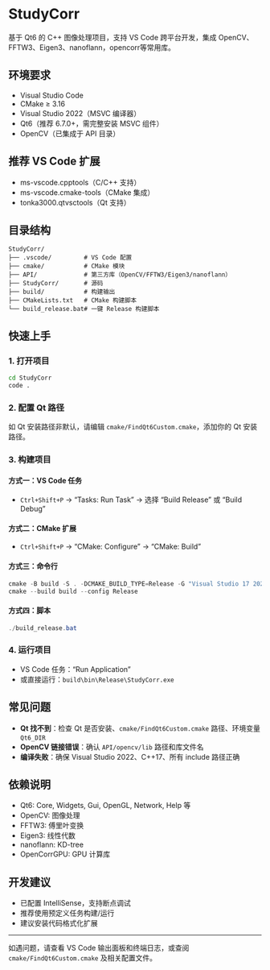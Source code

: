 # StudyCorr

基于 Qt6 的 C++ 图像处理项目，支持 VS Code 跨平台开发，集成 OpenCV、FFTW3、Eigen3、nanoflann，opencorr等常用库。

## 环境要求

- Visual Studio Code
- CMake ≥ 3.16
- Visual Studio 2022（MSVC 编译器）
- Qt6（推荐 6.7.0+，需完整安装 MSVC 组件）
- OpenCV（已集成于 API 目录）

## 推荐 VS Code 扩展

- ms-vscode.cpptools（C/C++ 支持）
- ms-vscode.cmake-tools（CMake 集成）
- tonka3000.qtvsctools（Qt 支持）

## 目录结构

```
StudyCorr/
├── .vscode/         # VS Code 配置
├── cmake/           # CMake 模块
├── API/             # 第三方库（OpenCV/FFTW3/Eigen3/nanoflann）
├── StudyCorr/       # 源码
├── build/           # 构建输出
├── CMakeLists.txt   # CMake 构建脚本
└── build_release.bat# 一键 Release 构建脚本
```

## 快速上手

### 1. 打开项目

```bash
cd StudyCorr
code .
```

### 2. 配置 Qt 路径

如 Qt 安装路径非默认，请编辑 `cmake/FindQt6Custom.cmake`，添加你的 Qt 安装路径。

### 3. 构建项目

#### 方式一：VS Code 任务

- `Ctrl+Shift+P` → “Tasks: Run Task” → 选择 “Build Release” 或 “Build Debug”

#### 方式二：CMake 扩展

- `Ctrl+Shift+P` → “CMake: Configure” → “CMake: Build”

#### 方式三：命令行

```powershell
cmake -B build -S . -DCMAKE_BUILD_TYPE=Release -G "Visual Studio 17 2022" -A x64
cmake --build build --config Release
```

#### 方式四：脚本

```powershell
./build_release.bat
```

### 4. 运行项目

- VS Code 任务：“Run Application”
- 或直接运行：`build\bin\Release\StudyCorr.exe`

## 常见问题

- **Qt 找不到**：检查 Qt 是否安装、`cmake/FindQt6Custom.cmake` 路径、环境变量 `Qt6_DIR`
- **OpenCV 链接错误**：确认 `API/opencv/lib` 路径和库文件名
- **编译失败**：确保 Visual Studio 2022、C++17、所有 include 路径正确

## 依赖说明

- Qt6: Core, Widgets, Gui, OpenGL, Network, Help 等
- OpenCV: 图像处理
- FFTW3: 傅里叶变换
- Eigen3: 线性代数
- nanoflann: KD-tree
- OpenCorrGPU: GPU 计算库

## 开发建议

- 已配置 IntelliSense，支持断点调试
- 推荐使用预定义任务构建/运行
- 建议安装代码格式化扩展

---

如遇问题，请查看 VS Code 输出面板和终端日志，或查阅 `cmake/FindQt6Custom.cmake` 及相关配置文件。
